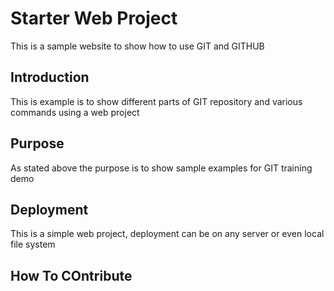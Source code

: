 # Starter Web Project

This is a sample website to show how to use GIT and GITHUB

## Introduction

This is example is to show different parts of GIT repository and various commands using a web project

## Purpose

As stated above the purpose is to show sample examples for GIT training demo

## Deployment

This is a simple web project, deployment can be on any server or even local file system

## How To COntribute

